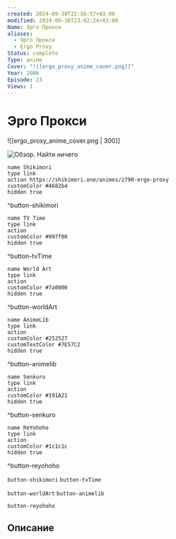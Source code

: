 ```yaml
---
created: 2024-09-30T22:56:57+03:00
modified: 2024-09-30T23:02:24+03:00
Name: Эрго Прокси
aliases:
  - Эрго Прокси
  - Ergo Proxy
Status: complete
Type: anime
Cover: "![[ergo_proxy_anime_cover.png]]"
Year: 2006
Episode: 23
Views: 1
---
```


# Эрго Прокси

![[ergo_proxy_anime_cover.png | 300]]

![Обзор. Найти ничего](https://youtu.be/0DKjkSYnUmg?si=ext0lfzlYDNQDP8U)

```button
name Shikimori
type link
action https://shikimori.one/animes/z790-ergo-proxy
customColor #4682b4
hidden true
```
^button-shikimori

```button
name TV Time
type link
action 
customColor #997f00
hidden true
```
^button-tvTime

```button
name World Art
type link
action 
customColor #7a0000
hidden true
```
^button-worldArt

```button
name AnimeLib
type link
action 
customColor #252527
customTextColor #7E57C2
hidden true
```
^button-animelib

```button
name Senkuro
type link
action 
customColor #191A21
hidden true
```
^button-senkuro

```button
name ReYohoho
type link
action 
customColor #1c1c1c
hidden true
```
^button-reyohoho



`button-shikimori` `button-tvTime`

`button-worldArt` `button-animelib`

`button-reyohoho`

## Описание


